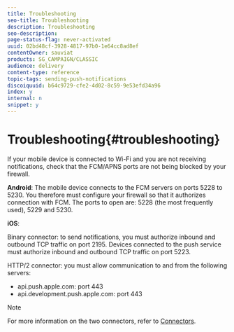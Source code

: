 ```yaml
---
title: Troubleshooting
seo-title: Troubleshooting
description: Troubleshooting
seo-description: 
page-status-flag: never-activated
uuid: 02bd48cf-3928-4817-97b0-1e64cc8ad8ef
contentOwner: sauviat
products: SG_CAMPAIGN/CLASSIC
audience: delivery
content-type: reference
topic-tags: sending-push-notifications
discoiquuid: b64c9729-cfe2-4d02-8c59-9e53efd34a96
index: y
internal: n
snippet: y
---
```


# Troubleshooting{#troubleshooting}

If your mobile device is connected to Wi-Fi and you are not receiving notifications, check that the FCM/APNS ports are not being blocked by your firewall.

**Android**: The mobile device connects to the FCM servers on ports 5228 to 5230. You therefore must configure your firewall so that it authorizes connection with FCM. The ports to open are: 5228 (the most frequently used), 5229 and 5230.

**iOS**:

Binary connector: to send notifications, you must authorize inbound and outbound TCP traffic on port 2195. Devices connected to the push service must authorize inbound and outbound TCP traffic on port 5223.

HTTP/2 connector: you must allow communication to and from the following servers:

* api.push.apple.com: port 443
* api.development.push.apple.com: port 443

>[!NOTE]
>
>For more information on the two connectors, refer to [Connectors](../../delivery/using/setting-up-mobile-app-channel.md#connectors).

